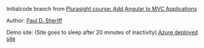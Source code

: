 Initialcode branch from [Plurasight course: Add Angular to MVC Applications](https://app.pluralsight.com/library/courses/mvc-applications-add-angular/description) 

Author: [Paul D. Sheriff](https://www.pluralsight.com/authors/paul-sheriff) 

Demo site: (Site goes to sleep after 20 minutes of inactivity)
[Azure deployed site](https://ps-285-add-angular-to-mvc-applications.azurewebsites.net/)
